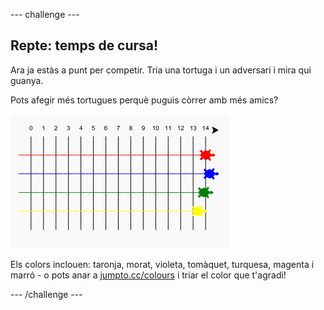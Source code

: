 --- challenge ---

## Repte: temps de cursa!

Ara ja estàs a punt per competir. Tria una tortuga i un adversari i mira qui guanya.

Pots afegir més tortugues perquè puguis còrrer amb més amics?

![captura de pantalla](images/race-more.png)

Els colors inclouen: taronja, morat, violeta, tomàquet, turquesa, magenta i marró - o pots anar a [jumpto.cc/colours](http://jumpto.cc/colours) i triar el color que t'agradi!

--- /challenge ---